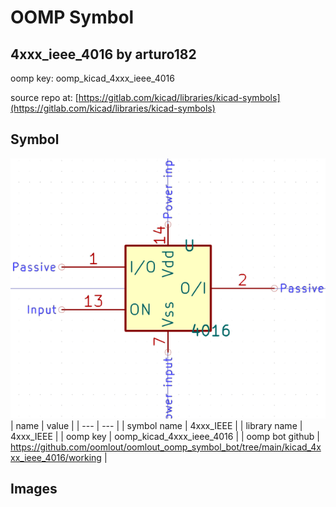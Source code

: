# OOMP Symbol  
## 4xxx_ieee_4016  by arturo182  
  
oomp key: oomp_kicad_4xxx_ieee_4016  
  
source repo at: [https://gitlab.com/kicad/libraries/kicad-symbols](https://gitlab.com/kicad/libraries/kicad-symbols)  
## Symbol  
  
[![working.png](working_600.png)](working.png)  
| name | value | 
| --- | --- | 
| symbol name | 4xxx_IEEE | 
| library name | 4xxx_IEEE | 
| oomp key | oomp_kicad_4xxx_ieee_4016 | 
| oomp bot github | https://github.com/oomlout/oomlout_oomp_symbol_bot/tree/main/kicad_4xxx_ieee_4016/working | 
## Images  
